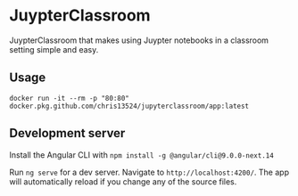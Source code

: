 # JuypterClassroom

JuypterClassroom that makes using Juypter notebooks in a classroom setting simple and easy.

## Usage

`docker run -it --rm -p "80:80" docker.pkg.github.com/chris13524/jupyterclassroom/app:latest`

## Development server

Install the Angular CLI with `npm install -g @angular/cli@9.0.0-next.14`

Run `ng serve` for a dev server. Navigate to `http://localhost:4200/`. The app will automatically reload if you change any of the source files.
